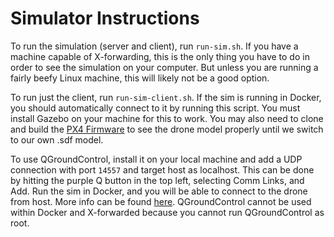 # Simulator Instructions

To run the simulation (server and client), run `run-sim.sh`. If you have a machine capable of X-forwarding, this is the only thing you have to do in order to see the simulation on your computer. But unless you are running a fairly beefy Linux machine, this will likely not be a good option. 

To run just the client, run `run-sim-client.sh`. If the sim is running in Docker, you should automatically connect to it by running this script. You must install Gazebo on your machine for this to work. You may also need to clone and build the [PX4 Firmware](https://github.com/PX4/Firmware) to see the drone model properly until we switch to our own .sdf model.

To use QGroundControl, install it on your local machine and add a UDP connection with port `14557` and target host as localhost. This can be done by hitting the purple Q button in the top left, selecting Comm Links, and Add. Run the sim in Docker, and you will be able to connect to the drone from host. More info can be found [here](https://dev.px4.io/v1.9.0/en/test_and_ci/docker.html). QGroundControl cannot be used within Docker and X-forwarded because you cannot run QGroundControl as root.
